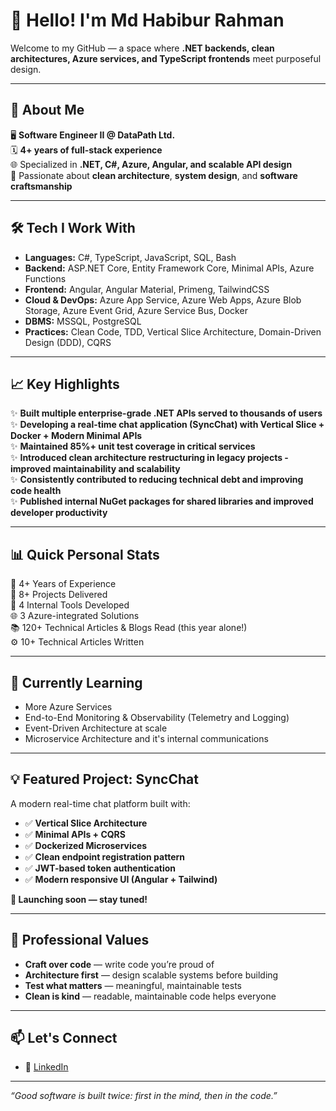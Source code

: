 # 👋 Hello! I'm Md Habibur Rahman

Welcome to my GitHub — a space where **.NET backends, clean architectures, Azure services, and TypeScript frontends** meet purposeful design.

---

## 🚀 About Me

🖥️ **Software Engineer II @ DataPath Ltd.**  
🗓️ **4+ years of full-stack experience**  
🌐 Specialized in **.NET, C#, Azure, Angular, and scalable API design**  
📌 Passionate about **clean architecture**, **system design**, and **software craftsmanship**

---

## 🛠️ Tech I Work With

- **Languages:** C#, TypeScript, JavaScript, SQL, Bash  
- **Backend:** ASP.NET Core, Entity Framework Core, Minimal APIs, Azure Functions
- **Frontend:** Angular, Angular Material, Primeng, TailwindCSS  
- **Cloud & DevOps:** Azure App Service, Azure Web Apps, Azure Blob Storage, Azure Event Grid, Azure Service Bus, Docker
- **DBMS:** MSSQL, PostgreSQL
- **Practices:** Clean Code, TDD, Vertical Slice Architecture, Domain-Driven Design (DDD), CQRS  

---

## 📈 Key Highlights

✨ **Built multiple enterprise-grade .NET APIs served to thousands of users**  
✨ **Developing a real-time chat application (SyncChat) with Vertical Slice + Docker + Modern Minimal APIs**  
✨ **Maintained 85%+ unit test coverage in critical services**  
✨ **Introduced clean architecture restructuring in legacy projects - improved maintainability and scalability**  
✨ **Consistently contributed to reducing technical debt and improving code health**  
✨ **Published internal NuGet packages for shared libraries and improved developer productivity**

---

## 📊 Quick Personal Stats

💪 4+ Years of Experience  
📝 8+ Projects Delivered  
🚀 4 Internal Tools Developed  
🌐 3 Azure-integrated Solutions  
📚 120+ Technical Articles & Blogs Read (this year alone!)  
⚙️ 10+ Technical Articles Written

---

## 🌱 Currently Learning

- More Azure Services
- End-to-End Monitoring & Observability (Telemetry and Logging)
- Event-Driven Architecture at scale
- Microservice Architecture and it's internal communications

---

## 💡 Featured Project: **SyncChat**

A modern real-time chat platform built with:

- ✅ **Vertical Slice Architecture**
- ✅ **Minimal APIs + CQRS**
- ✅ **Dockerized Microservices**
- ✅ **Clean endpoint registration pattern**
- ✅ **JWT-based token authentication**
- ✅ **Modern responsive UI (Angular + Tailwind)**

**🚀 Launching soon — stay tuned!**

---

## 🎯 Professional Values

- **Craft over code** — write code you’re proud of  
- **Architecture first** — design scalable systems before building  
- **Test what matters** — meaningful, maintainable tests  
- **Clean is kind** — readable, maintainable code helps everyone  

---

## 📫 Let's Connect

- 🔗 [LinkedIn](https://www.linkedin.com/in/habiburrahman-mu)

---

_“Good software is built twice: first in the mind, then in the code.”_

